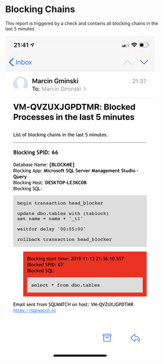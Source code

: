 # Blocking Chains

This report is triggered by a check and contains all blocking chains in the last 5 minutes

![](../../../.gitbook/assets/image%20%2848%29.png)

